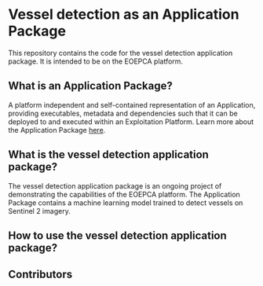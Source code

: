 # Vessel detection as an Application Package 

This repository contains the code for the vessel detection application package. It is intended  to be on the EOEPCA platform.

## What is an Application Package?

A platform independent and self-contained representation of an Application, providing executables, metadata and dependencies such that it can be deployed to and executed within an Exploitation Platform. Learn more about the Application Package [here](https://docs.ogc.org/bp/20-089r1.html#toc0).

## What is the vessel detection application package?

The vessel detection application package is an ongoing project of demonstrating the capabilities of the EOEPCA platform. The Application Package contains a machine learning model trained to detect vessels on Sentinel 2 imagery. 

## How to use the vessel detection application package?


## Contributors
